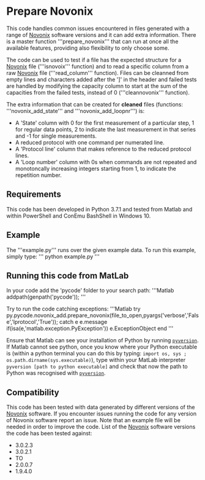 # Prepare Novonix

This code handles common issues encountered in files generated with a range of [Novonix](http://www.novonix.ca/) software versions and it can add extra information. There is a master function '''prepare_novonix''' that can run at once all the available features, providing also flexibility to only choose some.

The code can be used to test if a file has the expected structure for a [Novonix](http://www.novonix.ca/) file ('''isnovoix''' function) and to read a specific column from a raw [Novonix](http://www.novonix.ca/) file ('''read_column''' function). Files can be cleanned from empty lines and characters added after the ']' in the header and failed tests are handled by modifying the capacity column to start at the sum of the capacities from the failed tests, instead of 0 ('''cleannovonix''' function).

The extra information that can be created for **cleaned** files (functions: '''novonix_add_state''' and '''novonix_add_loopnr''') is:
* A 'State' column with 0 for the first measurement of a particular step, 1 for regular data points, 2 to indicate the last measurement in that series and -1 for single measurements.
* A reduced protocol with one command per numerated line.
* A 'Protocol line' column that makes reference to the reduced protocol lines.
* A 'Loop number' column with 0s when commands are not repeated and monotoncally increasing integers starting from 1, to indicate the repetition number.

## Requirements
This code has been developed in Python 3.7.1 and tested from Matlab and within PowerShell and ConEmu BashShell in Windows 10. 

## Example
The '''example.py''' runs over the given example data. To run this example, simply type:
'''
python example.py
'''

## Running this code from MatLab
In your code add the 'pycode' folder to your search path:
'''Matlab
addpath(genpath('pycode'));
'''

Try to run the code catching exceptions:
'''Matlab
try
	py.pycode.novonix_add.prepare_novonix(file_to_open,pyargs('verbose','False','lprotocol','True'));
catch e
	e.message
	if(isa(e,'matlab.exception.PyException'))
		e.ExceptionObject
	end
'''

Ensure that Matlab can see your installation of Python by running [`pyversion`](https://uk.mathworks.com/help/matlab/getting-started-with-python.html). If Matlab cannot see python, once you know where your Python executable is (within a python terminal you can do this by typing: `import os, sys ; os.path.dirname(sys.executable)`), type  within your MatLab interpreter `pyversion [path to python executable]` and check that now the path to Python was recognised with [`pyversion`](https://uk.mathworks.com/help/matlab/getting-started-with-python.html).

## Compatibility
This code has been tested with data generated by different versions of the [Novonix](http://www.novonix.ca/) software. If you encounter issues running the code for any version of Novonix software report an issue. Note that an example file will be needed in order to improve the code.
List of the [Novonix](http://www.novonix.ca/) software versions the code has been tested against:
* 3.0.2.3
* 3.0.2.1
* TO
* 2.0.0.7
* 1.9.4.0
